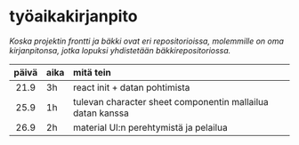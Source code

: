 # työaikakirjanpito

*Koska projektin frontti ja bäkki ovat eri repositorioissa, molemmille on oma kirjanpitonsa, jotka lopuksi yhdistetään bäkkirepositoriossa.*

| päivä | aika | mitä tein  |
| :----:|:-----| :-----|
| 21.9 | 3h | react init + datan pohtimista |
| 25.9 | 1h | tulevan character sheet componentin mallailua datan kanssa |
| 26.9 | 2h | material UI:n perehtymistä ja pelailua |